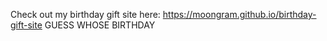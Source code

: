 Check out my birthday gift site here: https://moongram.github.io/birthday-gift-site
GUESS WHOSE BIRTHDAY
